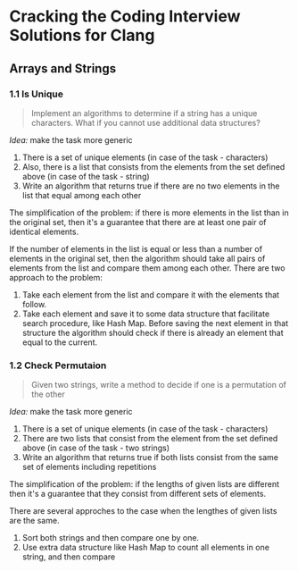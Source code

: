 # Cracking the Coding Interview Solutions for Clang

## Arrays and Strings

### 1.1 Is Unique

> Implement an algorithms to determine if a string has a unique characters.
> What if you cannot use additional data structures?

_Idea:_ make the task more generic

1. There is a set of unique elements (in case of the task - characters)
1. Also, there is a list that consists from the elements from the set defined above (in case of the task - string)
1. Write an algorithm that returns true if there are no two elements in the list that equal among each other

The simplification of the problem: if there is more elements in the list than in the original set, then it's a guarantee that there are at least one pair of identical elements.

If the number of elements in the list is equal or less than a number of elements in the original set, then the algorithm should take all pairs of elements from the list and compare them among each other. There are two approach to the problem:

1. Take each element from the list and compare it with the elements that follow.
1. Take each element and save it to some data structure that facilitate search procedure, like Hash Map. Before saving the next element in that structure the algorithm should check if there is already an element that equal to the current.

### 1.2 Check Permutaion

> Given two strings, write a method to decide if one is a permutation of the other

_Idea:_ make the task more generic

1. There is a set of unique elements (in case of the task - characters)
1. There are two lists that consist from the element from the set defined above (in case of the task - two strings)
1. Write an algorithm that returns true if both lists consist from the same set of elements including repetitions

The simplification of the problem: if the lengths of given lists are different then it's a guarantee that they consist from different sets of elements.

There are several approches to the case when the lengthes of given lists are the same.

1. Sort both strings and then compare one by one.
2. Use extra data structure like Hash Map to count all elements in one string, and then compare
